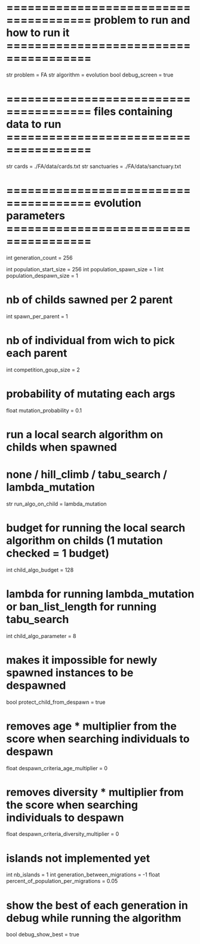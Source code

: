 # ====================================== problem to run and how to run it ======================================
str     problem = FA
str     algorithm = evolution
bool    debug_screen = true

# ====================================== files containing data to run ======================================
str     cards = ./FA/data/cards.txt
str     sanctuaries = ./FA/data/sanctuary.txt

# ====================================== evolution parameters ======================================
int     generation_count = 256

int     population_start_size = 256
int     population_spawn_size = 1
int     population_despawn_size = 1


# nb of childs sawned per 2 parent
int     spawn_per_parent = 1
# nb of individual from wich to pick each parent
int     competition_goup_size = 2
# probability of mutating each args
float   mutation_probability = 0.1
# run a local search algorithm on childs when spawned
# none / hill_climb / tabu_search / lambda_mutation
str     run_algo_on_child = lambda_mutation
# budget for running the local search algorithm on childs (1 mutation checked = 1 budget)
int     child_algo_budget = 128
# lambda for running lambda_mutation or ban_list_length for running tabu_search
int     child_algo_parameter = 8
# makes it impossible for newly spawned instances to be despawned
bool    protect_child_from_despawn = true


# removes age * multiplier from the score when searching individuals to despawn
float   despawn_criteria_age_multiplier = 0
# removes diversity * multiplier from the score when searching individuals to despawn
float   despawn_criteria_diversity_multiplier = 0

# islands not implemented yet
int     nb_islands = 1
int     generation_between_migrations = -1
float   percent_of_population_per_migrations = 0.05

# show the best of each generation in debug while running the algorithm
bool    debug_show_best = true
